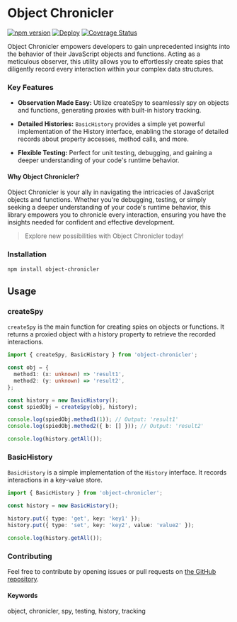 # Object Chronicler

[![npm version](https://badge.fury.io/js/object-chronicler.svg)](https://www.npmjs.com/package/object-chronicler)
[![Deploy](https://github.com/vvscode/object-chronicler/workflows/build/badge.svg)](https://github.com/vvscode/object-chronicler/actions)
[![Coverage Status](https://coveralls.io/repos/github/vvscode/object-chronicler/badge.svg?branch=master)](https://coveralls.io/github/vvscode/object-chronicler?branch=master)

Object Chronicler empowers developers to gain unprecedented insights into the behavior of their JavaScript objects and functions. Acting as a meticulous observer, this utility allows you to effortlessly create spies that diligently record every interaction within your complex data structures.

### Key Features

- **Observation Made Easy:** Utilize createSpy to seamlessly spy on objects and functions, generating proxies with built-in history tracking.

- **Detailed Histories:** `BasicHistory` provides a simple yet powerful implementation of the History interface, enabling the storage of detailed records about property accesses, method calls, and more.

- **Flexible Testing:** Perfect for unit testing, debugging, and gaining a deeper understanding of your code's runtime behavior.

#### Why Object Chronicler?

Object Chronicler is your ally in navigating the intricacies of JavaScript objects and functions. Whether you're debugging, testing, or simply seeking a deeper understanding of your code's runtime behavior, this library empowers you to chronicle every interaction, ensuring you have the insights needed for confident and effective development.

> Explore new possibilities with Object Chronicler today!

### Installation

```bash
npm install object-chronicler
```

## Usage

### createSpy

`createSpy` is the main function for creating spies on objects or functions. It returns a proxied object with a history property to retrieve the recorded interactions.

```ts
import { createSpy, BasicHistory } from 'object-chronicler';

const obj = {
  method1: (x: unknown) => 'result1',
  method2: (y: unknown) => 'result2',
};

const history = new BasicHistory();
const spiedObj = createSpy(obj, history);

console.log(spiedObj.method1(1)); // Output: 'result1'
console.log(spiedObj.method2({ b: [] })); // Output: 'result2'

console.log(history.getAll());
````

### BasicHistory

`BasicHistory` is a simple implementation of the `History` interface. It records interactions in a key-value store.

```ts
import { BasicHistory } from 'object-chronicler';

const history = new BasicHistory();

history.put({ type: 'get', key: 'key1' });
history.put({ type: 'set', key: 'key2', value: 'value2' });

console.log(history.getAll());
```

### Contributing

Feel free to contribute by opening issues or pull requests on [the GitHub repository](https://github.com/vvscode/object-chronicler).

#### Keywords

object, chronicler, spy, testing, history, tracking
